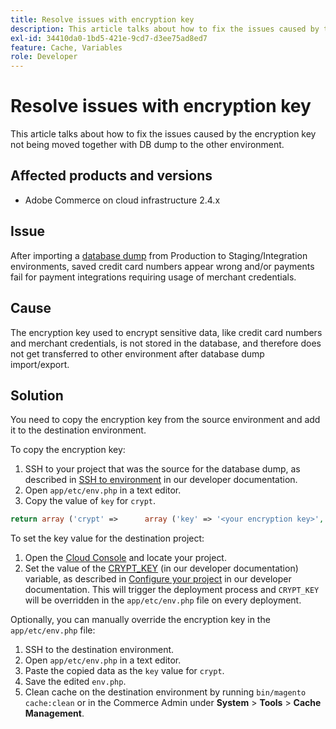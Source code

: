 ```yaml
---
title: Resolve issues with encryption key
description: This article talks about how to fix the issues caused by the encryption key not being moved together with DB dump to the other environment.
exl-id: 34410da0-1bd5-421e-9cd7-d3ee75ad8ed7
feature: Cache, Variables
role: Developer
---
```

# Resolve issues with encryption key

This article talks about how to fix the issues caused by the encryption key not being moved together with DB dump to the other environment.

## Affected products and versions

* Adobe Commerce on cloud infrastructure 2.4.x

## Issue

After importing a [database dump](/help/how-to/general/create-database-dump-on-cloud.md) from Production to Staging/Integration environments, saved credit card numbers appear wrong and/or payments fail for payment integrations requiring usage of merchant credentials.

## Cause

The encryption key used to encrypt sensitive data, like credit card numbers and merchant credentials, is not stored in the database, and therefore does not get transferred to other environment after database dump import/export.

## Solution

You need to copy the encryption key from the source environment and add it to the destination environment.

To copy the encryption key:

1. SSH to your project that was the source for the database dump, as described in [SSH to environment](https://experienceleague.adobe.com/docs/commerce-cloud-service/user-guide/develop/secure-connections.html) in our developer documentation.
1. Open `app/etc/env.php` in a text editor.
1. Copy the value of `key` for `crypt`.

```php
return array ('crypt' =>      array ('key' => '<your encryption key>', ),);
```

To set the key value for the destination project:

1. Open the [Cloud Console](https://console.adobecommerce.com) and locate your project.
1. Set the value of the [CRYPT\_KEY](https://experienceleague.adobe.com/docs/commerce-cloud-service/user-guide/configure/env/stage/variables-deploy.html) (in our developer documentation) variable, as described in [Configure your project](https://experienceleague.adobe.com/docs/commerce-cloud-service/user-guide/project/overview.html) in our developer documentation. This will trigger the deployment process and `CRYPT_KEY` will be overridden in the `app/etc/env.php` file on every deployment.

Optionally, you can manually override the encryption key in the `app/etc/env.php` file:

1. SSH to the destination environment.
1. Open `app/etc/env.php` in a text editor.
1. Paste the copied data as the `key` value for `crypt`.
1. Save the edited `env.php`.
1. Clean cache on the destination environment by running `bin/magento cache:clean` or in the Commerce Admin under **System** > **Tools** > **Cache Management**.
